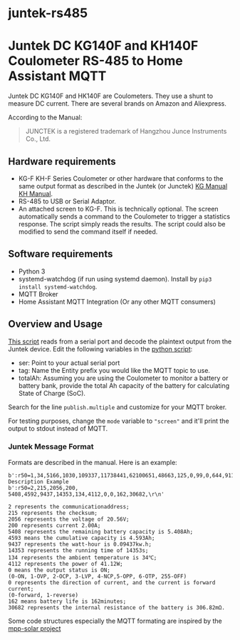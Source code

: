 # juntek-rs485
# Juntek DC KG140F and KH140F Coulometer RS-485 to Home Assistant MQTT

Juntek DC KG140F and HK140F are Coulometers. They use a shunt to measure DC current. There are several brands on Amazon and Aliexpress.

According to the Manual:
>JUNCTEK is a registered trademark of Hangzhou Junce Instruments Co., Ltd.

## Hardware requirements
* KG-F KH-F Series Coulometer or other hardware that conforms to the same output format as described in the Juntek (or Junctek) [KG Manual](http://68.168.132.244/KG-F_EN_manual.pdf) [KH Manual](http://68.168.132.244/KH/Manual_en.pdf).
* RS-485 to USB or Serial Adaptor.
* An attached screen to KG-F. This is technically optional. The screen automatically sends a command to the Coulometer to trigger a statistics response. The script simply reads the results. The script could also be modified to send the command itself if needed.

## Software requirements
* Python 3
* systemd-watchdog (if run using systemd daemon). Install by `pip3 install systemd-watchdog`.
* MQTT Broker
* Home Assistant MQTT Integration (Or any other MQTT consumers)

## Overview and Usage
[This script](juntekrs485.py) reads from a serial port and decode the plaintext output from the Juntek device.
Edit the following variables in the [python script](juntekrs485.py):
* ser: Point to your actual serial port
* tag: Name the Entity prefix you would like the MQTT topic to use.
* totalAh: Assuming you are using the Coulometer to monitor a battery or battery bank, provide the total Ah capacity of the battery for calculating State of Charge (SoC).

Search for the line `publish.multiple` and customize for your MQTT broker.

For testing purposes, change the `mode` variable to `"screen"` and it'll print the output to stdout instead of MQTT.

### Juntek Message Format
Formats are described in the manual. Here is an example:
```
b':r50=1,34,5166,1030,109337,11738441,62100651,48663,125,0,99,0,644,9117,\r\n'
Description Example 
b':r50=2,215,2056,200, 5408,4592,9437,14353,134,4112,0,0,162,30682,\r\n'

2 represents the communicationaddress;
215 represents the checksum;
2056 represents the voltage of 20.56V;
200 represents current 2.00A;
5408 represents the remaining battery capacity is 5.408Ah;
4593 means the cumulative capacity is 4.593Ah;
9437 represents the watt-hour is 0.09437kw.h;
14353 represents the running time of 14353s;
134 represents the ambient temperature is 34℃;
4112 represents the power of 41.12W;
0 means the output status is ON;
(0-ON, 1-OVP, 2-OCP, 3-LVP, 4-NCP,5-OPP, 6-OTP, 255-OFF)
0 represents the direction of current, and the current is forward current;
(0-forward, 1-reverse)
162 means battery life is 162minutes;
30682 represents the internal resistance of the battery is 306.82mΩ. 
```
Some code structures especially the MQTT formating are inspired by the [mpp-solar project](https://github.com/jblance/mpp-solar)
